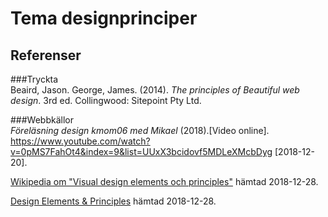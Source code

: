 Tema designprinciper
=======================







Referenser
-----------------------

###Tryckta  
Beaird, Jason. George, James. (2014). *The principles of Beautiful web design*. 3rd ed. Collingwood: Sitepoint Pty Ltd.

###Webbkällor  
*Föreläsning design kmom06 med Mikael* (2018).[Video online]. <a href="https://www.youtube.com/watch?v=0pMS7FahOt4&index=9&list=UUxX3bcidovf5MDLeXMcbDyg" target="blank">https://www.youtube.com/watch?v=0pMS7FahOt4&index=9&list=UUxX3bcidovf5MDLeXMcbDyg</a> [2018-12-20].

<a href="https://en.wikipedia.org/wiki/Visual_design_elements_and_principles#Principles_of_design" target="blank">Wikipedia om "Visual design elements och principles"</a> hämtad 2018-12-28.

<a href="https://www.canva.com/learn/design-elements-principles/" target="blank">Design Elements & Principles</a> hämtad 2018-12-28.
